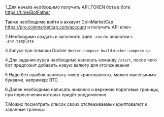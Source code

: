 1.Для начала необходимо получить API_TOKEN бота в боте https://t.me/BotFather

Также необходимо войти в аккаунт CoinMarketCap https://pro.coinmarketcap.com/account и получить API ключ

2.Необходимо создать и заполнить файл `.env` по аналогии c `.env.template`

3.Запуск при помощи Docker
`docker-compose build`
`docker-compose up`

4.Для задания курса необходимо написать команду `/start`, после чего бот предложит добавить новую валюту для отслеживания
   
5.Надо без ошибок написать тикер криптовалюты, можно маленькими буквами, например: BTC

6.Далее необходимо написать нижнюю и верхнюю пороговые границы, при пересечении которых придёт уведомление

7.Можно посмотреть список своих отслеживаемых криптовалют и заданные границы

